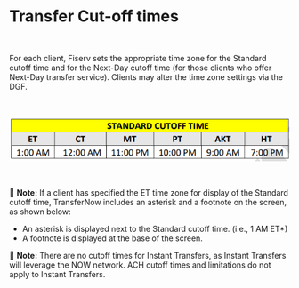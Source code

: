 # Transfer Cut-off times 
&nbsp;

For each client, Fiserv sets the appropriate time zone for the Standard cutoff time and for the Next-Day 
cutoff time (for those clients who offer Next-Day transfer service). Clients may alter the time zone 
settings via the DGF. 

&nbsp;


<center>

![image](../../assets/images/Standard_CutOff_Time.png) <br/>


</center>

&nbsp;

:memo: **Note:** If a client has specified the ET time zone for display of the Standard cutoff time, TransferNow 
includes an asterisk and a footnote on the screen, as shown below: 
&nbsp;

- An asterisk is displayed next to the Standard cutoff time. (i.e., 1 AM ET*) 
- A footnote is displayed at the base of the screen. 

:memo: **Note:** There are no cutoff times for Instant Transfers, as Instant Transfers will leverage the NOW 
network. ACH cutoff times and limitations do not apply to Instant Transfers.



